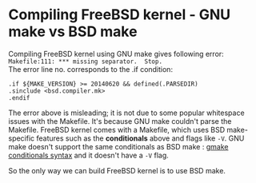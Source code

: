 # Compiling FreeBSD kernel - GNU make vs BSD make

Compiling FreeBSD kernel using GNU make gives following error:
```Makefile:111: *** missing separator.  Stop.```                                                                                                     
The error line no. corresponds to the \.if condition:
```
.if ${MAKE_VERSION} >= 20140620 && defined(.PARSEDIR)
.sinclude <bsd.compiler.mk>
.endif
```
The error above is misleading; it is not due to some popular whitespace issues with the Makefile. It's because GNU make couldn't parse the Makefile. FreeBSD kernel comes with a Makefile, which uses BSD make-specific features such as the **conditionals** above and flags like `-V`.
GNU make doesn't support the same conditionals as BSD make : [gmake conditionals syntax](https://www.gnu.org/software/make/manual/html_node/Conditional-Syntax.html) and it doesn't have a `-V` flag.

So the only way we can build FreeBSD kernel is to use BSD make.
